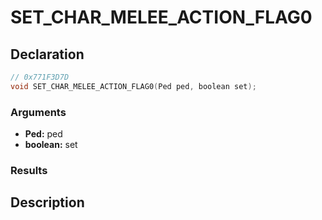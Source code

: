 # SET_CHAR_MELEE_ACTION_FLAG0

## Declaration
```cpp
// 0x771F3D7D
void SET_CHAR_MELEE_ACTION_FLAG0(Ped ped, boolean set);
```

### Arguments
- **Ped:** ped
- **boolean:** set

### Results

## Description
